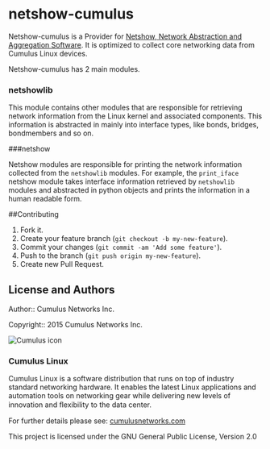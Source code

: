 # netshow-cumulus

Netshow-cumulus is a Provider for [Netshow, Network Abstraction and Aggregation Software]('http://github.com/CumulusNetworks/netshow-core'). It is optimized to collect core networking data from Cumulus Linux devices.

Netshow-cumulus has 2 main modules.

### netshowlib
This module contains other modules that are responsible for retrieving  network information from the Linux kernel and associated components. This information is abstracted in mainly into interface types, like bonds, bridges, bondmembers and so on.

###netshow

Netshow modules are responsible for printing the network information collected from the ``netshowlib`` modules. For example, the ``print_iface`` netshow module takes interface information retrieved by ``netshowlib`` modules and abstracted in python objects and prints the information in a human readable form.

##Contributing

1. Fork it.
2. Create your feature branch (`git checkout -b my-new-feature`).
3. Commit your changes (`git commit -am 'Add some feature'`).
4. Push to the branch (`git push origin my-new-feature`).
5. Create new Pull Request.

## License and Authors
Author:: Cumulus Networks Inc.

Copyright:: 2015 Cumulus Networks Inc.

![Cumulus icon](http://cumulusnetworks.com/static/cumulus/img/logo_2014.png)

### Cumulus Linux

Cumulus Linux is a software distribution that runs on top of industry standard
networking hardware. It enables the latest Linux applications and automation
tools on networking gear while delivering new levels of innovation and
ﬂexibility to the data center.

For further details please see: [cumulusnetworks.com](http://www.cumulusnetworks.com)

This project is licensed under the GNU General Public License, Version 2.0

